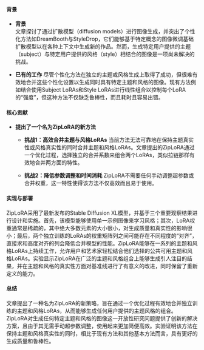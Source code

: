 #### 背景
- **背景**       
    文章探讨了通过扩散模型（diffusion models）进行图像生成，并突出了个性化方法如DreamBooth与StyleDrop，它们能够基于特定概念的图像微调基础扩散模型以在各种上下文中生成新的作品。然而，生成特定用户提供的主题（subject）与特定用户提供的风格（style）相结合的图像是一项尚未解决的挑战。

- **已有的工作**
    尽管个性化方法在独立的主题或风格生成上取得了成功，但很难有效地合并这些个性化设置以生成同时具有特定主题和风格的图像。现有方法例如结合使用Subject LoRAs和Style LoRAs进行线性组合以控制每个LoRA的“强度”，但这种方法不仅缺乏鲁棒性，而且耗时且容易出错。

#### 核心贡献
- **提出了一个名为ZipLoRA的新方法**
    - **挑战1：高效合并主题与风格LoRAs**
        当前方法无法可靠地在保持主题真实性或风格真实性的同时合并主题和风格LoRAs。文章提出的ZipLoRA通过一个优化过程，选择独立的合并系数来组合两个LoRAs，类似拉链那样有效地合并两方面的特性。

    - **挑战2：降低参数调整和时间消耗**
        ZipLoRA不需要任何手动调整超参数或合并权重，这一特性使得该方法不仅高效而且易于使用。

#### 实现与部署
ZipLoRA采用了最新发布的Stable Diffusion XL模型，并基于三个重要观察结果进行设计和实施。首先，该模型能够使用单一示例图像来学习风格；其次，LoRA权重通常是稀疏的，其中绝大多数元素的大小很小，对生成质量和真实性的影响很小；最后，两个独立训练的LoRAs的权重矩阵列之间可能存在不同程度的“对齐”，直接求和高度对齐的列会降低合并模型的性能。ZipLoRA能够在一系列的主题和风格LoRAs上持续工作，允许用户和艺术家轻松结合他们选择的公共可用主题和风格LoRAs。实验显示ZipLoRA在广泛的主题和风格组合上能够生成引人注目的结果，并在主题和风格的真实性方面对基准线进行了有意义的改进，同时保留了重新定义的能力。

#### 总结
文章提出了一种名为ZipLoRA的新策略，旨在通过一个优化过程有效地合并独立训练的主题和风格LoRAs，从而能够生成任何用户提供的主题风格的组合。ZipLoRA对生成任何特定主题和风格的图像这一开放性研究问题提供了创新的解决方案，且由于其无需手动超参数调整，使用起来更加简便高效。实验证明该方法在保持主题和风格真实性的同时，相比于现有方法和其他基本方法而言，具有更好的生成质量和鲁棒性。